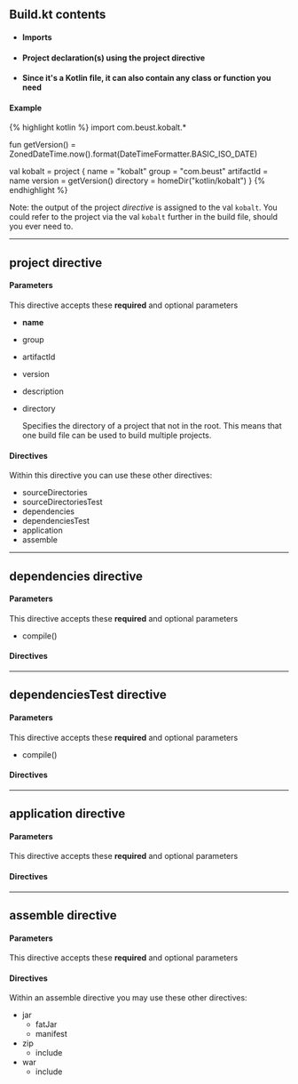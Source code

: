 ## Build.kt contents

* #### Imports
* #### Project declaration(s) using the project directive
* #### Since it's a Kotlin file, it can also contain any class or function you need


#### Example

{% highlight kotlin %}
import com.beust.kobalt.*

fun getVersion() = ZonedDateTime.now().format(DateTimeFormatter.BASIC_ISO_DATE)

val kobalt = project {
    name = "kobalt"
    group = "com.beust"
    artifactId = name
    version = getVersion()
    directory = homeDir("kotlin/kobalt")
}
{% endhighlight %}

Note: the output of the project <i>directive</i> is assigned to the val <code>kobalt</code>.  You could refer to the project via the val <code>kobalt</code> further in the build file, should you ever need to.

-----

## project directive

#### Parameters

This directive accepts these **required** and optional parameters

- **name**
- group
- artifactId
- version
- description
- directory
  
  Specifies the directory of a project that not in the root.  This means that one build file can be used to build multiple projects.

#### Directives

Within this directive you can use these other directives:

- sourceDirectories
- sourceDirectoriesTest
- dependencies
- dependenciesTest
- application
- assemble

-----

## dependencies directive

#### Parameters

This directive accepts these **required** and optional parameters

- compile()

#### Directives


-----

## dependenciesTest directive

#### Parameters

This directive accepts these **required** and optional parameters

- compile()

#### Directives


-----

## application directive

#### Parameters

This directive accepts these **required** and optional parameters

#### Directives


-----

## assemble directive

#### Parameters

This directive accepts these **required** and optional parameters

#### Directives

Within an assemble directive you may use these other directives:

- jar
  - fatJar
  - manifest
- zip
  - include
- war
  - include
